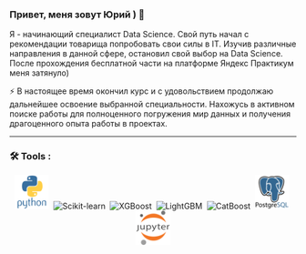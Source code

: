 ### Привет, меня зовут Юрий ) 👋 

Я - начинающий специалист Data Science. Свой путь начал с рекомендации товарища попробовать свои силы в IT. Изучив различные направления в данной сфере, остановил свой выбор на Data Science. После прохождения бесплатной части на платформе Яндекс Практикум меня затянуло) 

⚡ В настоящее время окончил курс и с удовольствием продолжаю дальнейшее освоение выбранной специальности. Нахожусь в активном поиске работы для полноценного погружения мир данных и получения драгоценного опыта работы в проектах.

---
### :hammer_and_wrench: Tools :
<div align="center">
  <img src="https://github.com/devicons/devicon/blob/master/icons/python/python-original-wordmark.svg" title="Python" alt="Python" width="60" height="60"/>&nbsp;
  <img src="https://upload.wikimedia.org/wikipedia/commons/0/05/Scikit_learn_logo_small.svg" title="Scikit-learn" alt="Scikit-learn" width="60" height="60"/>&nbsp;
  <img src="https://xgboost.ai/images/logo/xgboost-logo.png" title="XGBoost" alt="XGBoost" width="100" height="40"/>&nbsp;
  <img src="https://lightgbm.readthedocs.io/en/v3.3.2/_images/LightGBM_logo_black_text.svg" title="LightGBM" alt="LightGBM" width="80" height="40"/>&nbsp;
  <img src="https://upload.wikimedia.org/wikipedia/commons/c/cc/CatBoostLogo.png" title="CatBoost" alt="CatBoost" width="60" height="60"/>&nbsp;
  <img src="https://github.com/devicons/devicon/blob/master/icons/postgresql/postgresql-original-wordmark.svg" title="PostgreSQL" alt="PostgreSQL" width="60" height="60"/>&nbsp;
  <img src="https://github.com/devicons/devicon/blob/master/icons/jupyter/jupyter-original-wordmark.svg" title="Jupyter" alt="Jupyter" width="60" height="60"/>
</div>

